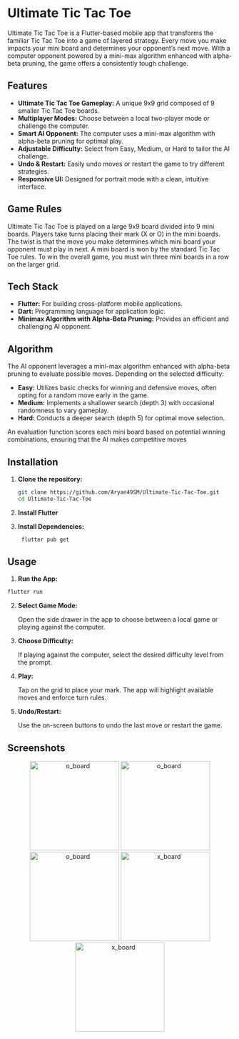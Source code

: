 # Ultimate Tic Tac Toe

Ultimate Tic Tac Toe is a Flutter-based mobile app that transforms the familiar Tic Tac Toe into a game of layered strategy. Every move you make impacts your mini board and determines your opponent’s next move. With a computer opponent powered by a mini-max algorithm enhanced with alpha-beta pruning, the game offers a consistently tough challenge.

## Features
- **Ultimate Tic Tac Toe Gameplay:** A unique 9x9 grid composed of 9 smaller Tic Tac Toe boards.
- **Multiplayer Modes:** Choose between a local two-player mode or challenge the computer.
- **Smart AI Opponent:** The computer uses a mini-max algorithm with alpha-beta pruning for optimal play.
- **Adjustable Difficulty:** Select from Easy, Medium, or Hard to tailor the AI challenge.
- **Undo & Restart:** Easily undo moves or restart the game to try different strategies.
- **Responsive UI:** Designed for portrait mode with a clean, intuitive interface.

## Game Rules
Ultimate Tic Tac Toe is played on a large 9x9 board divided into 9 mini boards. Players take turns placing their mark (X or O) in the mini boards. The twist is that the move you make determines which mini board your opponent must play in next. A mini board is won by the standard Tic Tac Toe rules. To win the overall game, you must win three mini boards in a row on the larger grid.

## Tech Stack
- **Flutter:** For building cross-platform mobile applications.
- **Dart:** Programming language for application logic.
- **Minimax Algorithm with Alpha-Beta Pruning:** Provides an efficient and challenging AI opponent.

## Algorithm
The AI opponent leverages a mini-max algorithm enhanced with alpha-beta pruning to evaluate possible moves. Depending on the selected difficulty:
- **Easy:** Utilizes basic checks for winning and defensive moves, often opting for a random move early in the game.
- **Medium:** Implements a shallower search (depth 3) with occasional randomness to vary gameplay.
- **Hard:** Conducts a deeper search (depth 5) for optimal move selection.

An evaluation function scores each mini board based on potential winning combinations, ensuring that the AI makes competitive moves

## Installation
1. **Clone the repository:**
   
   ```bash
   git clone https://github.com/Aryan49SM/Ultimate-Tic-Tac-Toe.git
   cd Ultimate-Tic-Tac-Toe
   ```
3. **Install Flutter**
   
4. **Install Dependencies:**
   
   ```bash
    flutter pub get
   ```
   
## Usage

1. **Run the App:**
```bash
flutter run
```

2. **Select Game Mode:**

   Open the side drawer in the app to choose between a local game or playing against the computer.

4. **Choose Difficulty:**

   If playing against the computer, select the desired difficulty level from the prompt.

6. **Play:**

   Tap on the grid to place your mark. The app will highlight available moves and enforce turn rules.

8. **Undo/Restart:**

   Use the on-screen buttons to undo the last move or restart the game.

## Screenshots
<p align="center">

  <img src="https://github.com/user-attachments/assets/326be05a-4322-41f7-b9f1-290c9d7f330b" alt="o_board" width="200" style="max-width:100%; height:auto;">
  <img src="https://github.com/user-attachments/assets/72315e12-386c-400e-9911-8445e8d328a4" alt="o_board" width="200" style="max-width:100%; height:auto;">
  <img src="https://github.com/user-attachments/assets/9d572342-c380-4a24-91e5-fc123c837071" alt="o_board" width="200" style="max-width:100%; height:auto;">
  <img src="https://github.com/user-attachments/assets/45ed872a-2009-491c-a6d9-d3950266dbf7" alt="x_board" width="200" style="max-width:100%; height:auto;">
  <img src="https://github.com/user-attachments/assets/cd74f6fc-dd4b-4108-a9e6-2744c65ef635" alt="x_board" width="200" style="max-width:100%; height:auto;">
</p>


